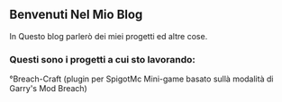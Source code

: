 ## Benvenuti Nel Mio Blog

In Questo blog parlerò dei miei progetti ed altre cose.

### Questi sono i progetti a cui sto lavorando:
°Breach-Craft (plugin per SpigotMc Mini-game basato sullà modalità di Garry's Mod Breach)

